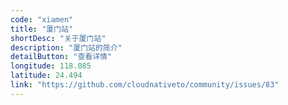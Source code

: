 ```yaml
---
code: "xiamen"
title: "厦门站"
shortDesc: "关于厦门站"
description: "厦门站的简介"
detailButton: "查看详情"
longitude: 118.085
latitude: 24.494
link: "https://github.com/cloudnativeto/community/issues/83"
---
```

